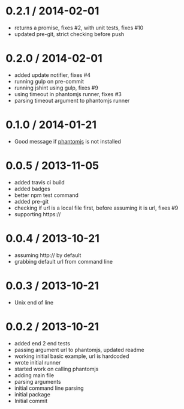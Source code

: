 
0.2.1 / 2014-02-01
==================

 * returns a promise, fixes #2, with unit tests, fixes #10
 * updated pre-git, strict checking before push

0.2.0 / 2014-02-01
==================

 * added update notifier, fixes #4
 * running gulp on pre-commit
 * running jshint using gulp, fixes #9
 * using timeout in phantomjs runner, fixes #3
 * parsing timeout argument to phantomjs runner

0.1.0 / 2014-01-21
==================

  * Good message if [phantomjs](http://phantomjs.org/) is not installed

0.0.5 / 2013-11-05
==================

  * added travis ci build
  * added badges
  * better npm test command
  * added pre-git
  * checking if url is a local file first, before assuming it is url, fixes #9
  * supporting https://

0.0.4 / 2013-10-21
==================

  * assuming http:// by default
  * grabbing default url from command line

0.0.3 / 2013-10-21
==================

  * Unix end of line

0.0.2 / 2013-10-21
==================

  * added end 2 end tests
  * passing argument url to phantomjs, updated readme
  * working initial basic example, url is hardcoded
  * wrote initial runner
  * started work on calling phantomjs
  * adding main file
  * parsing arguments
  * initial command line parsing
  * initial package
  * Initial commit
